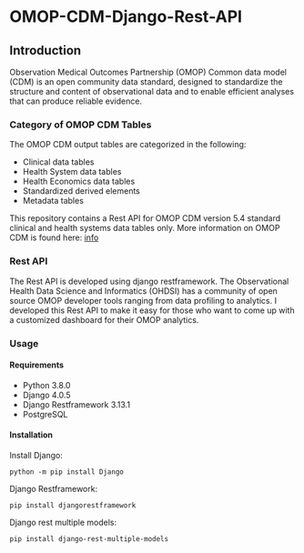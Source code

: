# OMOP-CDM-Django-Rest-API

## Introduction

Observation Medical Outcomes Partnership (OMOP) Common data model (CDM) is an open community data standard, designed to standardize the structure and content of observational data and to enable efficient analyses that can produce reliable evidence. 

### Category of OMOP CDM Tables

The OMOP CDM output tables are categorized in the following:

- Clinical data tables
- Health System data tables
- Health Economics data tables
- Standardized derived elements
- Metadata tables

This repository contains a Rest API for OMOP CDM version 5.4 standard clinical and health systems data tables only. More information on OMOP CDM is found here: [info](http://ohdsi.github.io/CommonDataModel/cdm54.html)

### Rest API

The Rest API is developed using django restframework. The Observational Health Data Science and Informatics (OHDSI) has a community of open source OMOP developer tools ranging from data profiling to analytics. I developed this Rest API to make it easy for those who want to come up with a customized dashboard for their OMOP analytics.

### Usage

#### Requirements

- Python 3.8.0
- Django 4.0.5
- Django Restframework 3.13.1
- PostgreSQL

#### Installation

Install Django:

```
python -m pip install Django

```

Django Restframework:

```
pip install djangorestframework

```

Django rest multiple models:

```
pip install django-rest-multiple-models

```
